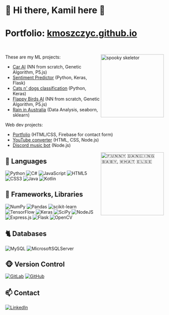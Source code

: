 


# 🦥 Hi there, Kamil here 🦥
 
# Portfolio: [kmoszczyc.github.io](https://kmoszczyc.github.io/)
<br>

<p>
  <a href="#" target="_blank"><img width="200" align='right' src="https://user-images.githubusercontent.com/61971053/144747129-d76a8b21-7555-4fb3-b9ef-53cf80957ef0.gif" alt="spooky skeletor"></a>
</p>


These are my ML projects:
- [Car AI](https://github.com/KMoszczyc/Car-AI) (NN from scratch, Genetic Algorithm, P5.js)
- [Sentiment Predictor](https://github.com/KMoszczyc/Sentiment-Predictor-CNN) (Python, Keras, Flask)
- [Cats n' dogs classification](https://github.com/KMoszczyc/Cats-n-Dogs-Classsification) (Python, Keras)
- [Flappy Birds AI](https://github.com/KMoszczyc/Flappy-Birds-AI) (NN from scratch, Genetic Algorithm, P5.js)
- [Rain in Australia](https://github.com/KMoszczyc/Rain-in-Australia) (Data Analysis, seaborn, sklearn)
                                                                                                                                                 
Web dev projects:
- [Portfolio](https://kmoszczyc.github.io/) (HTML/CSS, Firebase for contact form)
- [YouTube converter](https://github.com/KMoszczyc/youtube-converter) (HTML, CSS, Node.js)
- [Discord music bot](https://github.com/KMoszczyc/Discord-Music-Bot) (Node.js)


<p>
  <a href="#" target="_blank"><img width="200" align='right' src="https://user-images.githubusercontent.com/61971053/129579747-fe8de18c-9532-429c-871b-41151a4b5f7f.gif" alt="🇫🇺🇳🇳🇾 🇩🇦🇳🇨🇮🇳🇬 🇧🇦🇧🇾, 🇼🇭🇦🇹 🇪🇱🇸🇪​"></a>
</p>
       

## 🐒 Languages 
![Python](https://img.shields.io/badge/python-%2314354C.svg?style=for-the-badge&logo=python&logoColor=white)
![C#](https://img.shields.io/badge/c%23-%23239120.svg?style=for-the-badge&logo=c-sharp&logoColor=white)
![JavaScript](https://img.shields.io/badge/javascript-%23323330.svg?style=for-the-badge&logo=javascript&logoColor=%23F7DF1E)
![HTML5](https://img.shields.io/badge/html5-%23E34F26.svg?style=for-the-badge&logo=html5&logoColor=white)
![CSS3](https://img.shields.io/badge/css3-%231572B6.svg?style=for-the-badge&logo=css3&logoColor=white)
![Java](https://img.shields.io/badge/java-%23ED8B00.svg?style=for-the-badge&logo=java&logoColor=white)
![Kotlin](https://img.shields.io/badge/kotlin-%230095D5.svg?style=for-the-badge&logo=kotlin&logoColor=white)

## 🦊 Frameworks, Libraries
![NumPy](https://img.shields.io/badge/numpy-%23013243.svg?style=for-the-badge&logo=numpy&logoColor=white)
![Pandas](https://img.shields.io/badge/pandas-%23150458.svg?style=for-the-badge&logo=pandas&logoColor=white)
![scikit-learn](https://img.shields.io/badge/scikit--learn-%23F7931E.svg?style=for-the-badge&logo=scikit-learn&logoColor=white)
![TensorFlow](https://img.shields.io/badge/TensorFlow-%23FF6F00.svg?style=for-the-badge&logo=TensorFlow&logoColor=white)
![Keras](https://img.shields.io/badge/Keras-%23D00000.svg?style=for-the-badge&logo=Keras&logoColor=white)
![SciPy](https://img.shields.io/badge/SciPy-%230C55A5.svg?style=for-the-badge&logo=scipy&logoColor=%white)
![NodeJS](https://img.shields.io/badge/node.js-%2343853D.svg?style=for-the-badge&logo=node.js&logoColor=white)
![Express.js](https://img.shields.io/badge/express.js-%23404d59.svg?style=for-the-badge&logo=express&logoColor=%2361DAFB)
![Flask](https://img.shields.io/badge/flask-%23000.svg?style=for-the-badge&logo=flask&logoColor=white)
![OpenCV](https://img.shields.io/badge/opencv-%23white.svg?style=for-the-badge&logo=opencv&logoColor=white)

## 🐈 Databases 
![MySQL](https://img.shields.io/badge/mysql-%2300f.svg?style=for-the-badge&logo=mysql&logoColor=white)
![MicrosoftSQLServer](https://img.shields.io/badge/Microsoft%20SQL%20Sever-CC2927?style=for-the-badge&logo=microsoft%20sql%20server&logoColor=white)

## 🐵 Version Control 
<a href="https://gitlab.com/likeyouop">![GitLab](https://img.shields.io/badge/gitlab-%23181717.svg?style=for-the-badge&logo=gitlab&logoColor=white)</a>
<a href="https://github.com/KMoszczyc">![GitHub](https://img.shields.io/badge/github-%23121011.svg?style=for-the-badge&logo=github&logoColor=white)</a>

## 📫 Contact 
<a href="https://www.linkedin.com/in/kamil-moszczyc-4a31aa204/">![LinkedIn](https://img.shields.io/badge/linkedin-%230077B5.svg?style=for-the-badge&logo=linkedin&logoColor=white)</a>


